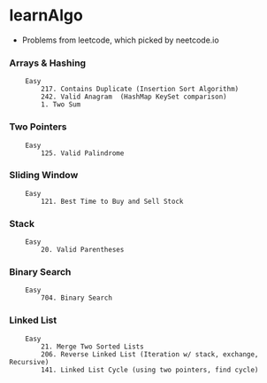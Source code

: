 # learnAlgo
- Problems from leetcode, which picked by neetcode.io
### Arrays & Hashing

```
    Easy
        217. Contains Duplicate (Insertion Sort Algorithm)
        242. Valid Anagram  (HashMap KeySet comparison)
        1. Two Sum
``` 

### Two Pointers
```
    Easy
        125. Valid Palindrome
```

### Sliding Window
```
    Easy
        121. Best Time to Buy and Sell Stock
```

### Stack
```
    Easy
        20. Valid Parentheses
```

### Binary Search
```
    Easy
        704. Binary Search
```

### Linked List
```
    Easy
        21. Merge Two Sorted Lists
        206. Reverse Linked List (Iteration w/ stack, exchange, Recursive)
        141. Linked List Cycle (using two pointers, find cycle)
```